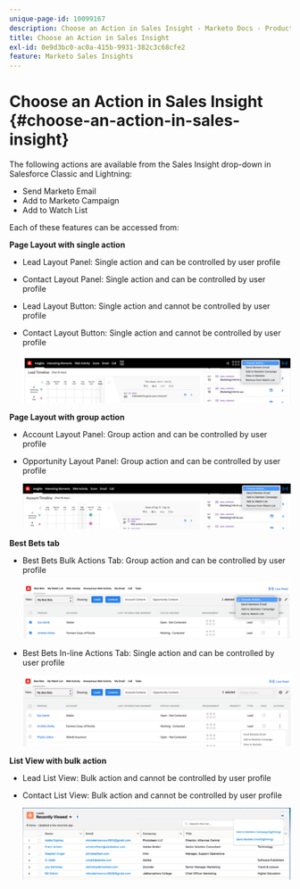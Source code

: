 ```yaml
---
unique-page-id: 10099167
description: Choose an Action in Sales Insight - Marketo Docs - Product Documentation
title: Choose an Action in Sales Insight
exl-id: 0e9d3bc0-ac0a-415b-9931-382c3c68cfe2
feature: Marketo Sales Insights
---
```

# Choose an Action in Sales Insight {#choose-an-action-in-sales-insight}

The following actions are available from the Sales Insight drop-down in Salesforce Classic and Lightning:

* Send Marketo Email
* Add to Marketo Campaign
* Add to Watch List

Each of these features can be accessed from:

**Page Layout with single action**

* Lead Layout Panel: Single action and can be controlled by user profile
* Contact Layout Panel: Single action and can be controlled by user profile
* Lead Layout Button: Single action and cannot be controlled by user profile
* Contact Layout Button: Single action and cannot be controlled by user profile

   ![](assets/choose-an-action-in-sales-insight-1.png)

**Page Layout with group action**

* Account Layout Panel: Group action and can be controlled by user profile
* Opportunity Layout Panel: Group action and can be controlled by user profile

   ![](assets/choose-an-action-in-sales-insight-2.png)

**Best Bets tab**

* Best Bets Bulk Actions Tab: Group action and can be controlled by user profile

   ![](assets/choose-an-action-in-sales-insight-3.png)

* Best Bets In-line Actions Tab: Single action and can be controlled by user profile

   ![](assets/choose-an-action-in-sales-insight-4.png)

**List View with bulk action**

* Lead List View: Bulk action and cannot be controlled by user profile
* Contact List View: Bulk action and cannot be controlled by user profile

   ![](assets/choose-an-action-in-sales-insight-5.png)

